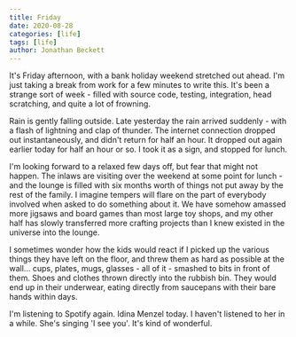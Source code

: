 ```yaml
---
title: Friday
date: 2020-08-28
categories: [life]
tags: [life]
author: Jonathan Beckett
---
```


It's Friday afternoon, with a bank holiday weekend stretched out ahead. I'm just taking a break from work for a few minutes to write this. It's been a strange sort of week - filled with source code, testing, integration, head scratching, and quite a lot of frowning.

Rain is gently falling outside. Late yesterday the rain arrived suddenly - with a flash of lightning and clap of thunder. The internet connection dropped out instantaneously, and didn't return for half an hour. It dropped out again earlier today for half an hour or so. I took it as a sign, and stopped for lunch.

I'm looking forward to a relaxed few days off, but fear that might not happen. The inlaws are visiting over the weekend at some point for lunch - and the lounge is filled with six months worth of things not put away by the rest of the family. I imagine tempers will flare on the part of everybody involved when asked to do something about it. We have somehow amassed more jigsaws and board games than most large toy shops, and my other half has slowly transferred more crafting projects than I knew existed in the universe into the lounge.

I sometimes wonder how the kids would react if I picked up the various things they have left on the floor, and threw them as hard as possible at the wall... cups, plates, mugs, glasses - all of it - smashed to bits in front of them. Shoes and clothes thrown directly into the rubbish bin. They would end up in their underwear, eating directly from saucepans with their bare hands within days.

I'm listening to Spotify again. Idina Menzel today. I haven't listened to her in a while. She's singing 'I see you'. It's kind of wonderful.